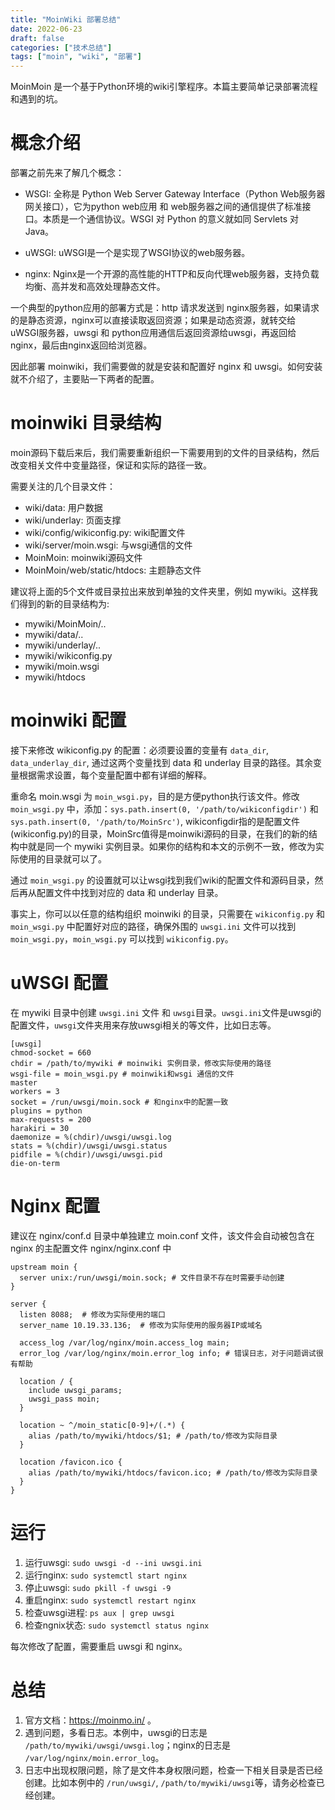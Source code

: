 ```yaml
---
title: "MoinWiki 部署总结"
date: 2022-06-23
draft: false
categories: ["技术总结"]
tags: ["moin", "wiki", "部署"]
---
```


MoinMoin 是一个基于Python环境的wiki引擎程序。本篇主要简单记录部署流程和遇到的坑。

# 概念介绍

部署之前先来了解几个概念：

- WSGI: 全称是 Python Web Server Gateway Interface（Python Web服务器网关接口），它为python web应用 和 web服务器之间的通信提供了标准接口。本质是一个通信协议。WSGI 对 Python 的意义就如同 Servlets 对 Java。
  
- uWSGI: uWSGI是一个是实现了WSGI协议的web服务器。

- nginx: Nginx是一个开源的高性能的HTTP和反向代理web服务器，支持负载均衡、高并发和高效处理静态文件。
  
一个典型的python应用的部署方式是：http 请求发送到 nginx服务器，如果请求的是静态资源，nginx可以直接读取返回资源；如果是动态资源，就转交给 uWSGI服务器，uwsgi 和 python应用通信后返回资源给uwsgi，再返回给nginx，最后由nginx返回给浏览器。

因此部署 moinwiki，我们需要做的就是安装和配置好 nginx 和 uwsgi。如何安装就不介绍了，主要贴一下两者的配置。

# moinwiki 目录结构

moin源码下载后来后，我们需要重新组织一下需要用到的文件的目录结构，然后改变相关文件中变量路径，保证和实际的路径一致。

需要关注的几个目录文件：
- wiki/data: 用户数据
- wiki/underlay: 页面支撑
- wiki/config/wikiconfig.py: wiki配置文件
- wiki/server/moin.wsgi: 与wsgi通信的文件
- MoinMoin: moinwiki源码文件
- MoinMoin/web/static/htdocs: 主题静态文件

建议将上面的5个文件或目录拉出来放到单独的文件夹里，例如 mywiki。这样我们得到的新的目录结构为:

- mywiki/MoinMoin/..
- mywiki/data/..
- mywiki/underlay/..
- mywiki/wikiconfig.py
- mywiki/moin.wsgi
- mywiki/htdocs

# moinwiki 配置

接下来修改 wikiconfig.py 的配置：必须要设置的变量有 `data_dir`, `data_underlay_dir`, 通过这两个变量找到 data 和 underlay 目录的路径。其余变量根据需求设置，每个变量配置中都有详细的解释。

重命名 moin.wsgi 为 `moin_wsgi.py`，目的是方便python执行该文件。修改 `moin_wsgi.py` 中，添加：`sys.path.insert(0, '/path/to/wikiconfigdir')` 和 `sys.path.insert(0, '/path/to/MoinSrc')`, wikiconfigdir指的是配置文件(wikiconfig.py)的目录，MoinSrc值得是moinwiki源码的目录，在我们的新的结构中就是同一个 mywiki 实例目录。如果你的结构和本文的示例不一致，修改为实际使用的目录就可以了。

通过 `moin_wsgi.py` 的设置就可以让wsgi找到我们wiki的配置文件和源码目录，然后再从配置文件中找到对应的 data 和 underlay 目录。

事实上，你可以以任意的结构组织 moinwiki 的目录，只需要在 `wikiconfig.py` 和 `moin_wsgi.py` 中配置好对应的路径，确保外围的 `uwsgi.ini` 文件可以找到 `moin_wsgi.py`，`moin_wsgi.py` 可以找到 `wikiconfig.py`。

# uWSGI 配置
在 mywiki 目录中创建 `uwsgi.ini` 文件 和 `uwsgi`目录。`uwsgi.ini`文件是uwsgi的配置文件，`uwsgi`文件夹用来存放uwsgi相关的等文件，比如日志等。


    [uwsgi]
    chmod-socket = 660
    chdir = /path/to/mywiki # moinwiki 实例目录，修改实际使用的路径
    wsgi-file = moin_wsgi.py # moinwiki和wsgi 通信的文件
    master
    workers = 3
    socket = /run/uwsgi/moin.sock # 和nginx中的配置一致
    plugins = python
    max-requests = 200
    harakiri = 30
    daemonize = %(chdir)/uwsgi/uwsgi.log
    stats = %(chdir)/uwsgi/uwsgi.status
    pidfile = %(chdir)/uwsgi/uwsgi.pid
    die-on-term

# Nginx 配置

建议在 nginx/conf.d 目录中单独建立 moin.conf 文件，该文件会自动被包含在 nginx 的主配置文件 nginx/nginx.conf 中

    upstream moin {
      server unix:/run/uwsgi/moin.sock; # 文件目录不存在时需要手动创建
    }

    server {
      listen 8088;  # 修改为实际使用的端口
      server_name 10.19.33.136;  # 修改为实际使用的服务器IP或域名

      access_log /var/log/nginx/moin.access_log main;
      error_log /var/log/nginx/moin.error_log info; # 错误日志，对于问题调试很有帮助

      location / {
        include uwsgi_params;
        uwsgi_pass moin;
      }

      location ~ ^/moin_static[0-9]+/(.*) {
        alias /path/to/mywiki/htdocs/$1; # /path/to/修改为实际目录
      }

      location /favicon.ico {
        alias /path/to/mywiki/htdocs/favicon.ico; # /path/to/修改为实际目录
      }
    }

# 运行
1. 运行uwsgi: `sudo uwsgi -d --ini uwsgi.ini`
2. 运行nginx: `sudo systemctl start nginx`
3. 停止uwsgi: `sudo pkill -f uwsgi -9`
4. 重启nginx: `sudo systemctl restart nginx`
5. 检查uwsgi进程: `ps aux | grep uwsgi`
6. 检查ngnix状态: `sudo systemctl status nginx`

每次修改了配置，需要重启 uwsgi 和 nginx。

# 总结
1. 官方文档：https://moinmo.in/ 。
2. 遇到问题，多看日志。本例中，uwsgi的日志是 `/path/to/mywiki/uwsgi/uwsgi.log`；nginx的日志是 `/var/log/nginx/moin.error_log`。
3. 日志中出现权限问题，除了是文件本身权限问题，检查一下相关目录是否已经创建。比如本例中的 `/run/uwsgi/`, `/path/to/mywiki/uwsgi`等，请务必检查已经创建。
